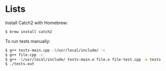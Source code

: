 # Lists

Install Catch2 with Homebrew:
```bash
$ brew install catch2
```

To run tests manually:
``` bash
$ g++ tests-main.cpp -I/usr/local/include/ -c
$ g++ file.cpp -c
$ g++ -I/usr/local/include/ tests-main.o file.o file-test.cpp -o tests.out
$ ./tests.out
```
